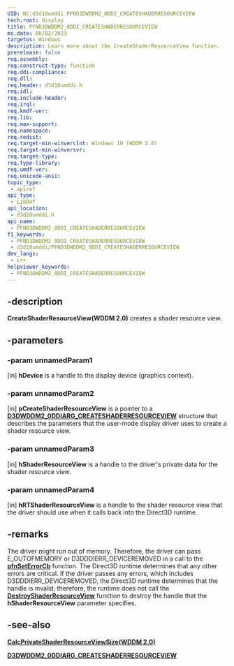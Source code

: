 ```yaml
---
UID: NC:d3d10umddi.PFND3DWDDM2_0DDI_CREATESHADERRESOURCEVIEW
tech.root: display
title: PFND3DWDDM2_0DDI_CREATESHADERRESOURCEVIEW
ms.date: 06/02/2023
targetos: Windows
description: Learn more about the CreateShaderResourceView function.
prerelease: false
req.assembly: 
req.construct-type: function
req.ddi-compliance: 
req.dll: 
req.header: d3d10umddi.h
req.idl: 
req.include-header: 
req.irql: 
req.kmdf-ver: 
req.lib: 
req.max-support: 
req.namespace: 
req.redist: 
req.target-min-winverclnt: Windows 10 (WDDM 2.0)
req.target-min-winversvr: 
req.target-type: 
req.type-library: 
req.umdf-ver: 
req.unicode-ansi: 
topic_type:
 - apiref
api_type:
 - LibDef
api_location:
 - d3d10umddi.h
api_name:
 - PFND3DWDDM2_0DDI_CREATESHADERRESOURCEVIEW
f1_keywords:
 - PFND3DWDDM2_0DDI_CREATESHADERRESOURCEVIEW
 - d3d10umddi/PFND3DWDDM2_0DDI_CREATESHADERRESOURCEVIEW
dev_langs:
 - c++
helpviewer_keywords:
 - PFND3DWDDM2_0DDI_CREATESHADERRESOURCEVIEW
---
```


## -description

**CreateShaderResourceView(WDDM 2.0)** creates a shader resource view.

## -parameters

### -param unnamedParam1

[in] **hDevice** is a handle to the display device (graphics context).

### -param unnamedParam2

[in] **pCreateShaderResourceView** is a pointer to a [**D3DWDDM2_0DDIARG_CREATESHADERRESOURCEVIEW**](ns-d3d10umddi-d3dwddm2_0ddiarg_createshaderresourceview.md) structure that describes the parameters that the user-mode display driver uses to create a shader resource view.

### -param unnamedParam3

[in] **hShaderResourceView** is a handle to the driver's private data for the shader resource view.

### -param unnamedParam4

[in] **hRTShaderResourceView** is a handle to the shader resource view that the driver should use when it calls back into the Direct3D runtime.

## -remarks

The driver might run out of memory. Therefore, the driver can pass E_OUTOFMEMORY or D3DDDIERR_DEVICEREMOVED in a call to the [**pfnSetErrorCb**](nc-d3d10umddi-pfnd3d10ddi_seterror_cb.md) function. The Direct3D runtime determines that any other errors are critical. If the driver passes any errors, which includes D3DDDIERR_DEVICEREMOVED, the Direct3D runtime determines that the handle is invalid; therefore, the runtime does not call the [**DestroyShaderResourceView**](nc-d3d10umddi-pfnd3d10ddi_destroyshaderresourceview.md) function to destroy the handle that the **hShaderResourceView** parameter specifies.

## -see-also

[**CalcPrivateShaderResourceViewSize(WDDM 2.0)**](nc-d3d10umddi-pfnd3dwddm2_0ddi_calcprivateshaderresourceviewsize.md)

[**D3DWDDM2_0DDIARG_CREATESHADERRESOURCEVIEW**](ns-d3d10umddi-d3dwddm2_0ddiarg_createshaderresourceview.md)
